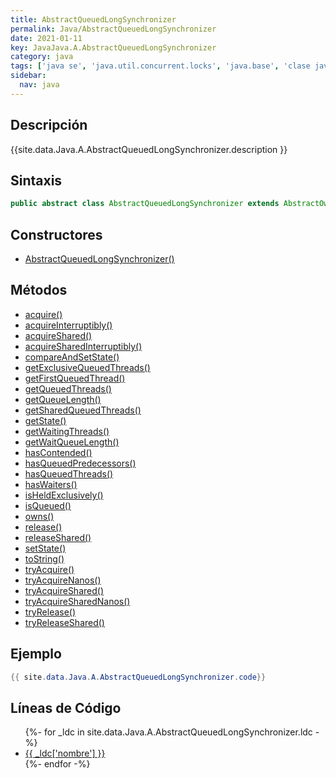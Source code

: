 ```yaml
---
title: AbstractQueuedLongSynchronizer
permalink: Java/AbstractQueuedLongSynchronizer
date: 2021-01-11
key: JavaJava.A.AbstractQueuedLongSynchronizer
category: java
tags: ['java se', 'java.util.concurrent.locks', 'java.base', 'clase java', 'Java 1.6']
sidebar: 
  nav: java
---
```


## Descripción
{{site.data.Java.A.AbstractQueuedLongSynchronizer.description }}

## Sintaxis
~~~java
public abstract class AbstractQueuedLongSynchronizer extends AbstractOwnableSynchronizer implements Serializable
~~~

## Constructores
* [AbstractQueuedLongSynchronizer()](/Java/AbstractQueuedLongSynchronizer/AbstractQueuedLongSynchronizer/)

## Métodos
* [acquire()](/Java/AbstractQueuedLongSynchronizer/acquire)
* [acquireInterruptibly()](/Java/AbstractQueuedLongSynchronizer/acquireInterruptibly)
* [acquireShared()](/Java/AbstractQueuedLongSynchronizer/acquireShared)
* [acquireSharedInterruptibly()](/Java/AbstractQueuedLongSynchronizer/acquireSharedInterruptibly)
* [compareAndSetState()](/Java/AbstractQueuedLongSynchronizer/compareAndSetState)
* [getExclusiveQueuedThreads()](/Java/AbstractQueuedLongSynchronizer/getExclusiveQueuedThreads)
* [getFirstQueuedThread()](/Java/AbstractQueuedLongSynchronizer/getFirstQueuedThread)
* [getQueuedThreads()](/Java/AbstractQueuedLongSynchronizer/getQueuedThreads)
* [getQueueLength()](/Java/AbstractQueuedLongSynchronizer/getQueueLength)
* [getSharedQueuedThreads()](/Java/AbstractQueuedLongSynchronizer/getSharedQueuedThreads)
* [getState()](/Java/AbstractQueuedLongSynchronizer/getState)
* [getWaitingThreads()](/Java/AbstractQueuedLongSynchronizer/getWaitingThreads)
* [getWaitQueueLength()](/Java/AbstractQueuedLongSynchronizer/getWaitQueueLength)
* [hasContended()](/Java/AbstractQueuedLongSynchronizer/hasContended)
* [hasQueuedPredecessors()](/Java/AbstractQueuedLongSynchronizer/hasQueuedPredecessors)
* [hasQueuedThreads()](/Java/AbstractQueuedLongSynchronizer/hasQueuedThreads)
* [hasWaiters()](/Java/AbstractQueuedLongSynchronizer/hasWaiters)
* [isHeldExclusively()](/Java/AbstractQueuedLongSynchronizer/isHeldExclusively)
* [isQueued()](/Java/AbstractQueuedLongSynchronizer/isQueued)
* [owns()](/Java/AbstractQueuedLongSynchronizer/owns)
* [release()](/Java/AbstractQueuedLongSynchronizer/release)
* [releaseShared()](/Java/AbstractQueuedLongSynchronizer/releaseShared)
* [setState()](/Java/AbstractQueuedLongSynchronizer/setState)
* [toString()](/Java/AbstractQueuedLongSynchronizer/toString)
* [tryAcquire()](/Java/AbstractQueuedLongSynchronizer/tryAcquire)
* [tryAcquireNanos()](/Java/AbstractQueuedLongSynchronizer/tryAcquireNanos)
* [tryAcquireShared()](/Java/AbstractQueuedLongSynchronizer/tryAcquireShared)
* [tryAcquireSharedNanos()](/Java/AbstractQueuedLongSynchronizer/tryAcquireSharedNanos)
* [tryRelease()](/Java/AbstractQueuedLongSynchronizer/tryRelease)
* [tryReleaseShared()](/Java/AbstractQueuedLongSynchronizer/tryReleaseShared)

## Ejemplo
~~~java
{{ site.data.Java.A.AbstractQueuedLongSynchronizer.code}}
~~~

## Líneas de Código
<ul>
{%- for _ldc in site.data.Java.A.AbstractQueuedLongSynchronizer.ldc -%}
   <li>
       <a href="{{_ldc['url'] }}">{{ _ldc['nombre'] }}</a>
   </li>
{%- endfor -%}
</ul>
